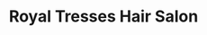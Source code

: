 ---
title: "Royal Tresses Hair Salon"
url: /columbus/royal-tresses-hair-salon/
shop: hairdresser
---